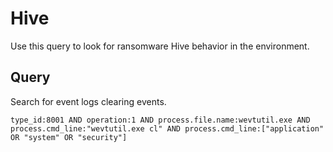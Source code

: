 # Hive

Use this query to look for ransomware Hive behavior in the environment.

## Query

Search for event logs clearing events.

```
type_id:8001 AND operation:1 AND process.file.name:wevtutil.exe AND process.cmd_line:"wevtutil.exe cl" AND process.cmd_line:["application" OR "system" OR "security"]
```
